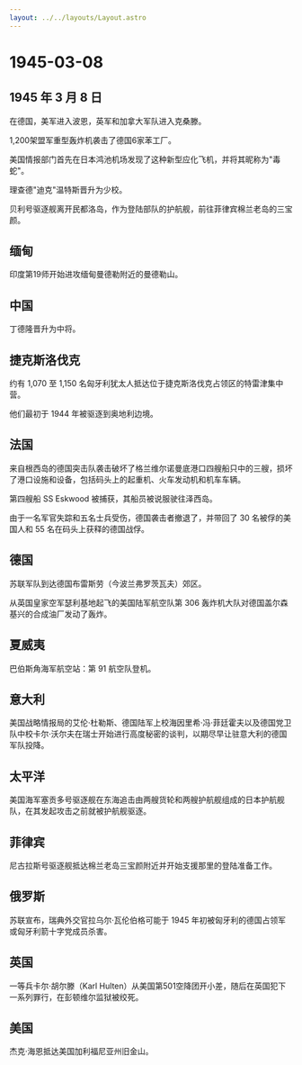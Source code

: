 ```yaml
---
layout: ../../layouts/Layout.astro
---
```


# 1945-03-08

## 1945 年 3 月 8 日

在德国，美军进入波恩，英军和加拿大军队进入克桑滕。

1,200架盟军重型轰炸机袭击了德国6家苯工厂。

美国情报部门首先在日本鸿池机场发现了这种新型应化飞机，并将其昵称为"毒蛇"。

理查德"迪克"温特斯晋升为少校。

贝利号驱逐舰离开民都洛岛，作为登陆部队的护航舰，前往菲律宾棉兰老岛的三宝颜。

## 缅甸

印度第19师开始进攻缅甸曼德勒附近的曼德勒山。

## 中国

丁德隆晋升为中将。

## 捷克斯洛伐克

约有 1,070 至 1,150
名匈牙利犹太人抵达位于捷克斯洛伐克占领区的特雷津集中营。

他们最初于 1944 年被驱逐到奥地利边境。

## 法国

来自根西岛的德国突击队袭击破坏了格兰维尔诺曼底港口四艘船只中的三艘，损坏了港口设施和设备，包括码头上的起重机、火车发动机和机车车辆。

第四艘船 SS Eskwood 被捕获，其船员被说服驶往泽西岛。

由于一名军官失踪和五名士兵受伤，德国袭击者撤退了，并带回了 30
名被俘的美国人和 55 名在码头上获释的德国战俘。

## 德国

苏联军队到达德国布雷斯劳（今波兰弗罗茨瓦夫）郊区。

从英国皇家空军瑟利基地起飞的美国陆军航空队第 306
轰炸机大队对德国盖尔森基兴的合成油厂发动了轰炸。

## 夏威夷

巴伯斯角海军航空站：第 91 航空队登机。

## 意大利

美国战略情报局的艾伦·杜勒斯、德国陆军上校海因里希·冯·菲廷霍夫以及德国党卫队中校卡尔·沃尔夫在瑞士开始进行高度秘密的谈判，以期尽早让驻意大利的德国军队投降。

## 太平洋

美国海军塞贡多号驱逐舰在东海追击由两艘货轮和两艘护航舰组成的日本护航舰队，在其发起攻击之前就被护航舰驱逐。

## 菲律宾

尼古拉斯号驱逐舰抵达棉兰老岛三宝颜附近并开始支援那里的登陆准备工作。

## 俄罗斯

苏联宣布，瑞典外交官拉乌尔·瓦伦伯格可能于 1945
年初被匈牙利的德国占领军或匈牙利箭十字党成员杀害。

## 英国

一等兵卡尔·胡尔滕（Karl
Hulten）从美国第501空降团开小差，随后在英国犯下一系列罪行，在彭顿维尔监狱被绞死。

## 美国

杰克·海恩抵达美国加利福尼亚州旧金山。
